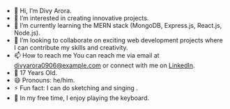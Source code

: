 - 👋 Hi, I’m Divy Arora.
- 👀 I’m interested in creating innovative projects.
- 🌱 I’m currently learning the MERN stack (MongoDB, Express.js, React.js, Node.js).
- 💞️ I’m looking to collaborate on exciting web development projects where I can contribute my skills and creativity.
- 📫 How to reach me You can reach me via email at divyarora0906@example.com or connect with me on [LinkedIn]((https://www.linkedin.com/in/divy-arora-9439b2267/)).
- 🎂 17 Years Old.
- 😄 Pronouns: he/him.
- ⚡ Fun fact: I can do sketching and singing .
- 🎹 In my free time, I enjoy playing the keyboard.
<!---
Divyarora0906/Divyarora0906 is a ✨ special ✨ repository because its `README.md` (this file) appears on your GitHub profile.
You can click the Preview link to take a look at your changes.
--->

